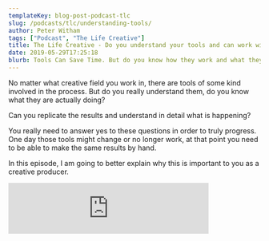 ```yaml
---
templateKey: blog-post-podcast-tlc
slug: /podcasts/tlc/understanding-tools/
author: Peter Witham
tags: ["Podcast", "The Life Creative"]
title: The Life Creative - Do you understand your tools and can work without them?
date: 2019-05-29T17:25:18
blurb: Tools Can Save Time. But do you know how they work and what they are doing for you? You better, one day the situation might change and you have to do it by hand. Listen on to take back control.
---
```


No matter what creative field you work in, there are tools of some kind involved in the process. But do you really understand them, do you know what they are actually doing?

Can you replicate the results and understand in detail what is happening?

You really need to answer yes to these questions in order to truly progress. One day those tools might change or no longer work, at that point you need to be able to make the same results by hand.

In this episode, I am going to better explain why this is important to you as a creative producer.

﻿<iframe src="https://anchor.fm/peter-witham/embed/episodes/Do-you-understand-your-tools-and-what-they-are-doing--You-Should-and-Ill-tell-you-why-e3ru6g" height="102" width="400" frameborder="0" scrolling="no"></iframe>
